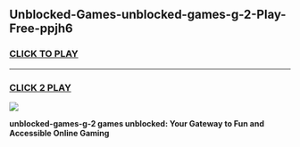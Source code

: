 
## Unblocked-Games-unblocked-games-g-2-Play-Free-ppjh6
<h3>
<a href="https://premium76.site?title=unblocked-games-g-2&ref=09A">CLICK TO PLAY</a></h3>
<hr>

<h3>
<a href="https://premium76.site?title=unblocked-games-g-2&ref=09A">CLICK 2 PLAY</a>
  
</h3>

<a href="https://premium76.site?title=unblocked-games-g-2&ref=09A"><img src="https://clearcache.store/games.png"></a>


**unblocked-games-g-2 games unblocked: Your Gateway to Fun and Accessible Online Gaming**
